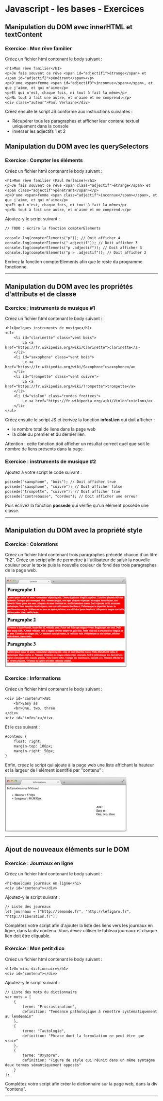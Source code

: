 # Javascript - les bases - Exercices

## Manipulation du DOM avec innerHTML et textContent

### Exercice : Mon rêve familier

Créez un fichier html contenant le body suivant :

    <h1>Mon rêve familier</h1>
    <p>Je fais souvent ce rêve <span id="adjectif1">étrange</span> et <span id="adjectif2">pénétrant</span></p>
    <p>D'une <span>femme <span id="adjectif3">inconnue</span></span>, et que j'aime, et qui m'aime</p>
    <p>Et qui n'est, chaque fois, ni tout à fait la même</p>
    <p>Ni tout à fait une autre, et m'aime et me comprend.</p>
    <div class="auteur">Paul Verlaine</div>

Créez ensuite le script JS conforme aux instructions suivantes :

- Récupérer tous les paragraphes et afficher leur contenu textuel uniquement dans la console
- Inverser les adjectifs 1 et 2

## Manipulation du DOM avec les querySelectors

### Exercice : Compter les éléments

Créez un fichier html contenant le body suivant :

    <h1>Mon rêve familier (Paul Verlaine)</h1>
    <p>Je fais souvent ce rêve <span class="adjectif">étrange</span> et <span class="adjectif">pénétrant</span></p>
    <p>D'une <span>femme <span class="adjectif">inconnue</span></span>, et que j'aime, et qui m'aime</p>
    <p>Et qui n'est, chaque fois, ni tout à fait la même</p>
    <p>Ni tout à fait une autre, et m'aime et me comprend.</p>

Ajoutez-y le script suivant :

    // TODO : écrire la fonction compterElements

    console.log(compterElements("p")); // Doit afficher 4
    console.log(compterElements(".adjectif")); // Doit afficher 3
    console.log(compterElements("p .adjectif")); // Doit afficher 3
    console.log(compterElements("p > .adjectif")); // Doit afficher 2

Ecrivez la fonction compterElements afin que le reste du programme fonctionne.

<hr/>

## Manipulation du DOM avec les propriétés d'attributs et de classe

### Exercice : instruments de musique #1

Créez un fichier html contenant le body suivant :

    <h1>Quelques instruments de musique</h1>
    <ul>
        <li id="clarinette" class="vent bois">
            La <a href="https://fr.wikipedia.org/wiki/Clarinette">clarinette</a>
        </li>
        <li id="saxophone" class="vent bois">
            Le <a href="https://fr.wikipedia.org/wiki/Saxophone">saxophone</a>
        </li>
        <li id="trompette" class="vent cuivre">
            La <a href="https://fr.wikipedia.org/wiki/Trompette">trompette</a>
        </li>
        <li id="violon" class="cordes frottees">
            Le <a href="https://fr.wikipedia.org/wiki/Violon">violon</a>
        </li>
    </ul>

Créez ensuite le script JS et écrivez la fonction **infosLien** qui doit afficher :

- le nombre total de liens dans la page web
- la cible du premier et du dernier lien.

Attention : cette fonction doit afficher un résultat correct quel que soit le nombre de liens présents dans la page.

### Exercice : instruments de musique #2

Ajoutez à votre script le code suivant :

    possede("saxophone", "bois"); // Doit afficher true
    possede("saxophone", "cuivre"); // Doit afficher false
    possede("trompette", "cuivre"); // Doit afficher true
    possede("contrebasse", "cordes"); // Doit afficher une erreur

Puis écrivez la fonction **possede** qui vérifie qu'un élément possède une classe.

<hr/>

## Manipulation du DOM avec la propriété style

### Exercice : Colorations

Créez un fichier html contenant trois paragraphes précédé chacun d'un titre "h2".
Créez un script afin de permettre à l'utilisateur de saisir la nouvelle couleur pour le texte puis la nouvelle couleur de fond des trois paragraphes de la page web.

![ressources/colorations.png](ressources/colorations.png)

### Exercice : Informations

Créez un fichier html contenant le body suivant :

    <div id="contenu">ABC
        <br>Easy as
        <br>One, two, three
    </div>
    <div id="infos"></div>

Et le css suivant :

    #contenu {
        float: right;
        margin-top: 100px;
        margin-right: 50px;
    }

Enfin, créez le script qui ajoute à la page web une liste affichant la hauteur et la largeur de l'élément identifié par "contenu" :

![ressources/informations.png](ressources/informations.png)

<hr/>

## Ajout de nouveaux éléments sur le DOM

### Exercice : Journaux en ligne

Créez un fichier html contenant le body suivant :

    <h1>Quelques journaux en ligne</h1>
    <div id="contenu"></div>

Ajoutez-y le script suivant :

    // Liste des journaux
    let journaux = ["http://lemonde.fr", "http://lefigaro.fr", "http://liberation.fr"];

Complétez votre script afin d'ajouter la liste des liens vers les journaux en ligne, dans la div contenu.
Vous devez utiliser le tableau journaux et chaque lien doit être cliquable.

### Exercice : Mon petit dico

Créez un fichier html contenant le body suivant :

    <h1>Un mini-dictionnaire</h1>
    <div id="contenu"></div>

Ajoutez-y le script suivant :

    // Liste des mots du dictionnaire
    var mots = [
        {
            terme: "Procrastination",
            definition: "Tendance pathologique à remettre systématiquement au lendemain"
        },
        {
            terme: "Tautologie",
            definition: "Phrase dont la formulation ne peut être que vraie"
        },
        {
            terme: "Oxymore",
            definition: "Figure de style qui réunit dans un même syntagme deux termes sémantiquement opposés"
        }
    ];

Complétez votre script afin créer le dictionnaire sur la page web, dans la div "contenu".

<hr/>